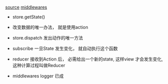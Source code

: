 [source](https://github.com/reduxjs/redux/blob/master/examples/counter/src/index.js)
[middlewares](https://zhuanlan.zhihu.com/p/20597452#!)

- store.getState()

- 改变数据的唯一办法， 就是使用action

- store.dispatch 发出动作的唯一方法

- subscribe
  一旦State 发生变化， 就自动执行这个函数

- reducer
  接收到Action 后， 必需给出一个新的state, 这样view 才会发生变化, 这种计算过程叫做Reducer


- middlewares
  logger 已成